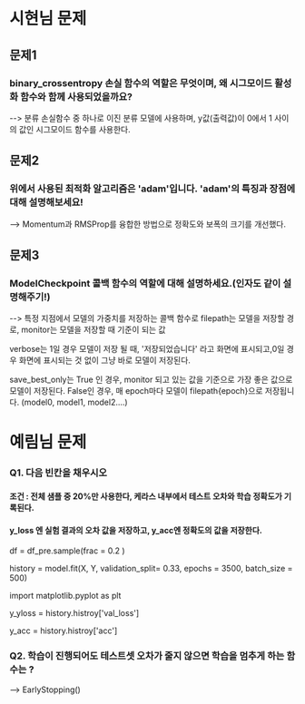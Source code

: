 # 시현님 문제

## 문제1
### binary_crossentropy 손실 함수의 역할은 무엇이며, 왜 시그모이드 활성화 함수와 함께 사용되었을까요?

--> 분류 손실함수 중 하나로 이진 분류 모델에 사용하며, y값(출력값)이 0에서 1 사이의 값인 시그모이드 함수를 사용한다.

## 문제2
### 위에서 사용된 최적화 알고리즘은 'adam'입니다. 'adam'의 특징과 장점에 대해 설명해보세요!

--> Momentum과 RMSProp를 융합한 방법으로 정확도와 보폭의 크기를 개선했다.

## 문제3
### ModelCheckpoint 콜백 함수의 역할에 대해 설명하세요.(인자도 같이 설명해주기!)

--> 특정 지점에서 모델의 가중치를 저장하는 콜백 함수로 filepath는 모델을 저장할 경로, monitor는 모델을 저장할 때 기준이 되는 값

verbose는 1일 경우 모델이 저장 될 때, '저장되었습니다' 라고 화면에 표시되고,0일 경우 화면에 표시되는 것 없이 그냥 바로 모델이 저장된다. 

save_best_only는 True 인 경우, monitor 되고 있는 값을 기준으로 가장 좋은 값으로 모델이 저장된다. False인 경우, 매 epoch마다 모델이 filepath{epoch}으로 저장됩니다. (model0, model1, model2....)

# 예림님 문제

### Q1. 다음 빈칸을 채우시오
#### 조건 : 전체 샘플 중 20%만 사용한다, 케라스 내부에서 테스트 오차와 학습 정확도가 기록된다.
#### y_loss 엔 실험 결과의 오차 값을 저장하고, y_acc엔 정확도의 값을 저장한다.

df = df_pre.sample(frac =  0.2 )

history = model.fit(X, Y, validation_split= 0.33, epochs = 3500, batch_size = 500)

import matplotlib.pyplot as plt

y_yloss = history.histroy['val_loss']

y_acc = history.histroy['acc']

### Q2. 학습이 진행되어도 테스트셋 오차가 줄지 않으면 학습을 멈추게 하는 함수는 ?

--> EarlyStopping()

